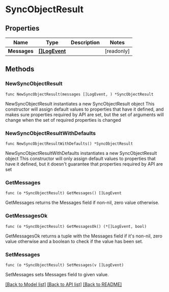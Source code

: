 # SyncObjectResult

## Properties

Name | Type | Description | Notes
------------ | ------------- | ------------- | -------------
**Messages** | [**[]LogEvent**](LogEvent.md) |  | [readonly] 

## Methods

### NewSyncObjectResult

`func NewSyncObjectResult(messages []LogEvent, ) *SyncObjectResult`

NewSyncObjectResult instantiates a new SyncObjectResult object
This constructor will assign default values to properties that have it defined,
and makes sure properties required by API are set, but the set of arguments
will change when the set of required properties is changed

### NewSyncObjectResultWithDefaults

`func NewSyncObjectResultWithDefaults() *SyncObjectResult`

NewSyncObjectResultWithDefaults instantiates a new SyncObjectResult object
This constructor will only assign default values to properties that have it defined,
but it doesn't guarantee that properties required by API are set

### GetMessages

`func (o *SyncObjectResult) GetMessages() []LogEvent`

GetMessages returns the Messages field if non-nil, zero value otherwise.

### GetMessagesOk

`func (o *SyncObjectResult) GetMessagesOk() (*[]LogEvent, bool)`

GetMessagesOk returns a tuple with the Messages field if it's non-nil, zero value otherwise
and a boolean to check if the value has been set.

### SetMessages

`func (o *SyncObjectResult) SetMessages(v []LogEvent)`

SetMessages sets Messages field to given value.



[[Back to Model list]](../README.md#documentation-for-models) [[Back to API list]](../README.md#documentation-for-api-endpoints) [[Back to README]](../README.md)


